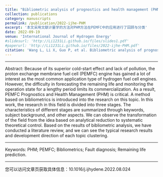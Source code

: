 ```yaml
---
title: "Bibliometric analysis of prognostics and health management (PHM) in hydrogen fuel cell engines"
collection: publications
category: manuscripts
permalink: /publication/2022-ijhe-PHM
excerpt: '本文采用文献计量学的方法对PHM方法在PEMFC中的应用进行了回顾与分类'
date: 2022-09-19
venue: 'International Journal of Hydrogen Energy'
#slidesurl: 'http://Li1231Li.github.io/files/slides1.pdf'
#paperurl: 'http://Li1231Li.github.io/files/2022-ijhe-PHM.pdf'
citation: 'Wang L, Li X, Guo P, et al. Bibliometric analysis of prognostics and health management (PHM) in hydrogen fuel cell engines[J]. International Journal of Hydrogen Energy, 2022, 47(80): 34216-34243.'
---
```


***

Abstract: Because of its superior cold-start effect and lack of pollution, the proton exchange membrane fuel cell (PEMFC) engine has gained a lot of interest as the most common application type of hydrogen fuel cell engines. However, the difficulty in forecasting the remaining life and monitoring the operation state for a lengthy period limits its commercialization. As a result, PEMFC Prognostics and Health Management (PHM) is critical. A method based on bibliometrics is introduced into the research on this topic. In this work, the research in this field is divided into three stages. The characteristics of different stages are summarized through keywords, subject background, and other aspects. We can observe the transformation of the field from the idea based on analytical reduction to systematic theoretical control. Based on the results of bibliometric analysis, we have conducted a literature review, and we can see the typical research results and development direction of each topic clustering.

***

Keywords: PHM; PEMFC; Bibliometrics; Fault diagnosis; Remaining life prediction.

***

您可以访问文章页获取具体信息：10.1016/j.ijhydene.2022.08.024
